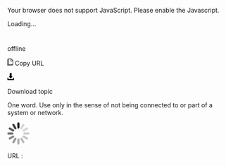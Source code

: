 Your browser does not support JavaScript. Please enable the Javascript.

Loading...

# 

offline

![Copy URL](offline_files/Copy.png)
Copy URL

![Download](offline_files/Download.png)

Download topic

One word. Use only in the sense of not being connected to or part of a system or network.

![In progress](offline_files/activity-large.gif)

URL :
